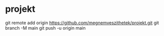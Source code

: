 # projekt
git remote add origin https://github.com/megnemveszithetek/projekt.git
git branch -M main
git push -u origin main
